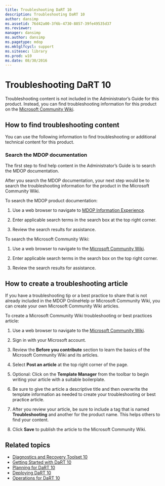 ```yaml
---
title: Troubleshooting DaRT 10
description: Troubleshooting DaRT 10
author: dansimp
ms.assetid: 76d42a00-3f6b-4730-8857-39fe49535d37
ms.reviewer: 
manager: dansimp
ms.author: dansimp
ms.pagetype: mdop
ms.mktglfcycl: support
ms.sitesec: library
ms.prod: w10
ms.date: 08/30/2016
---
```


# Troubleshooting DaRT 10

Troubleshooting content is not included in the Administrator’s Guide for this product. Instead, you can find troubleshooting information for this product on the [Microsoft Community Wiki][1].

## How to find troubleshooting content

You can use the following information to find troubleshooting or additional technical content for this product.

### Search the MDOP documentation

The first step to find help content in the Administrator’s Guide is to search the MDOP documentation.

After you search the MDOP documentation, your next step would be to search the troubleshooting information for the product in the Microsoft Community Wiki.

To search the MDOP product documentation:

1. Use a web browser to navigate to [MDOP Information Experience](https://go.microsoft.com/fwlink/?LinkId=236032).

2. Enter applicable search terms in the search box at the top right corner.

3. Review the search results for assistance.

To search the Microsoft Community Wiki:

1. Use a web browser to navigate to the [Microsoft Community Wiki][1].

2. Enter applicable search terms in the search box on the top right corner.

3. Review the search results for assistance.

## How to create a troubleshooting article

If you have a troubleshooting tip or a best practice to share that is not already included in the MDOP OnlineHelp or Microsoft Community Wiki, you can create your own Microsoft Community Wiki articles.

To create a Microsoft Community Wiki troubleshooting or best practices article:

1. Use a web browser to navigate to the [Microsoft Community Wiki][1].

2. Sign in with your Microsoft account.

3. Review the **Before you contribute** section to learn the basics of the Microsoft Community Wiki and its articles.

4. Select **Post an article** at the top right corner of the page.

5. Optional: Click on the **Template Manager** from the toolbar to begin writing your article with a suitable boilerplate.

6. Be sure to give the article a descriptive title and then overwrite the template information as needed to create your troubleshooting or best practice article.

7. After you review your article, be sure to include a tag that is named **Troubleshooting** and another for the product name. This helps others to find your content.

8. Click **Save** to publish the article to the Microsoft Community Wiki.

## Related topics

- [Diagnostics and Recovery Toolset 10](index.md)
- [Getting Started with DaRT 10](getting-started-with-dart-10.md)
- [Planning for DaRT 10](planning-for-dart-10.md)
- [Deploying DaRT 10](deploying-dart-10.md)
- [Operations for DaRT 10](operations-for-dart-10.md)

[1]: https://go.microsoft.com/fwlink/p/?LinkId=224905
